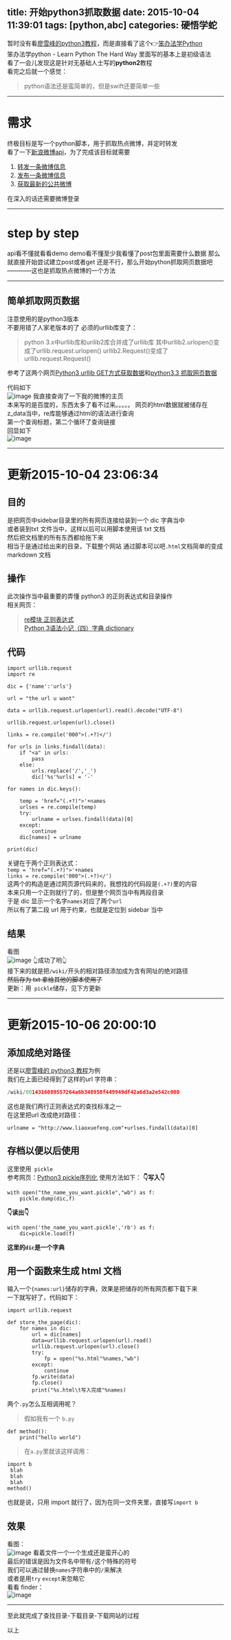 title: 开始python3抓取数据
date: 2015-10-04 11:39:01
tags: [python,abc]
categories: 硬悟学蛇
---
暂时没有看[廖雪峰的python3教程](http://www.liaoxuefeng.com/wiki/0014316089557264a6b348958f449949df42a6d3a2e542c000/001431658427513eef3d9dd9f7c48599116735806328e81000)，而是直接看了这个👉[笨办法学Python](http://www.2cto.com/shouce/Pythonbbf/index.html)   
笨办法学python - Learn Python The Hard Way 里面写的基本上是初级语法  
看了一会儿发现这是针对无基础人士写的**python2**教程  
看完之后就一个感觉：  
>python语法还是蛮简单的，但是swift还要简单一些  
  
<!--more-->
***
# 需求
终极目标是写一个python脚本，用于抓取热点微博，并定时转发  
看了一下[新浪微博api](http://open.weibo.com/wiki/微博API)，为了完成该目标就需要  
1. [转发一条微博信息](http://open.weibo.com/wiki/微博API)
2. [发布一条微博信息](http://open.weibo.com/wiki/2/statuses/update)
3. [获取最新的公共微博](http://open.weibo.com/wiki/2/statuses/public_timeline)
  
在深入的话还需要微博登录

*** 
# step by step
api看不懂就看看demo
demo看不懂至少我看懂了post包里面需要什么数据
那么就直接开始尝试建立post或者get
还是不行，那么开始python抓取网页数据吧————这也是抓取热点微博的一个方法  
***
## 简单抓取网页数据 
注意使用的是python3版本  
不要用错了人家老版本的了 必须的urllib库变了：  
> python 3.x中urllib库和urilib2库合并成了urllib库
其中urllib2.urlopen()变成了urllib.request.urlopen()
urllib2.Request()变成了urllib.request.Request() 
  
参考了这两个网页[Python3 urllib GET方式获取数据](http://blog.csdn.net/mr_tank_/article/details/14104103)和[python3.3 抓取网页数据](http://wenku.baidu.com/link?url=d9Sxcd98Io4X8IYxx12J_YLBk7DPS2CFAlq-oUwzh8SByj90HMv3fTDCi4wgYpXjTR_luZDu7VzwbdHQ6k7aDHvl9bv2UyVmmqn9t2TX8R_)  

代码如下  
![image](http://ww1.sinaimg.cn/large/a243ad6cjw1ewn711zq9lj20cg0crgo5.jpg)
我直接查询了一下我的微博的主页  
本来写的是百度的，东西太多了看不过来。。。。。
网页的html数据就被储存在z_data当中，re库能够通过html的语法进行查询  
第一个查询标题，第二个循环了查询链接  
回显如下  
![image](http://ww3.sinaimg.cn/large/a243ad6cjw1ewn7109tpqj20qj06qdik.jpg)
***  
# 更新2015-10-04 23:06:34
## 目的
是把网页中sidebar目录里的所有网页连接给装到一个 dic 字典当中  
或者装到txt 文件当中，这样以后可以用脚本使用该 txt 文档  
然后把文档里的所有东西都给拖下来  
相当于是通过给出来的目录，下载整个网站
通过脚本可以吧`.html`文档简单的变成 markdown 文档
## 操作
此次操作当中最重要的弄懂 python3 的正则表达式和目录操作  
相关网页：  
>[re模块 正则表达式](http://python3.h.baike.com/article-362233.html)  
[Python 3语法小记（四）字典 dictionary](http://blog.csdn.net/jcjc918/article/details/9366011)  
  
## 代码  
```
import urllib.request
import re

dic = {'name':'urls'}

url = "the url u want"

data = urllib.request.urlopen(url).read().decode("UTF-8")

urllib.request.urlopen(url).close()

links = re.compile('000">(.+?)</')

for urls in links.findall(data):
    if "<a" in urls:
        pass
    else:
        urls.replace('/','_')
        dic['%s'%urls] = '-'

for names in dic.keys():

    temp = 'href="(.+?)">'+names
    urlses = re.compile(temp)
    try:
        urlname = urlses.findall(data)[0]
    except:
        continue
    dic[names] = urlname
    
print(dic)
```
关键在于两个正则表达式：  
`temp = 'href="(.+?)">'+names`  
`links = re.compile('000">(.+?)</')`  
这两个的构造是通过网页源代码来的，我想找的代码段是`(.+?)`里的内容  
本来只用一个正则就行了的，但是整个网页当中有两段目录  
于是 dic 显示一个名字`names`对应了两个`url`  
所以有了第二段 url 用于约束，也就是定位到 sidebar 当中  
## 结果  
看图  
![image](http://ww1.sinaimg.cn/large/a243ad6cjw1ewpily64i4j20zk0m8b29.jpg)
👆成功了哟👆  
接下来的就是把`/wiki/`开头的相对路径添加成为含有网址的绝对路径  
~~然后存为 txt  拿给其他的脚本使用了~~  
更新：用` pickle`储存，见下方更新
***  
# 更新2015-10-06 20:00:10
## 添加成绝对路径
还是以[廖雪峰的 python3 教程](http://www.liaoxuefeng.com/wiki/0014316089557264a6b348958f449949df42a6d3a2e542c000)为例  
我们在上面已经得到了这样的url 字符串：
```python
/wiki/0014316089557264a6b348958f449949df42a6d3a2e542c000
```
这也是我们两行正则表达式的查找标准之一  
在这里把url 改成绝对路径：
```
urlname = "http://www.liaoxuefeng.com"+urlses.findall(data)[0]
```
## 存档以便以后使用
这里使用` pickle`  
参考网页：[Python3 pickle序列化](http://blog.csdn.net/mr_tank_/article/details/14224141)
使用方法如下：
**👇写入👇**
```
with open("the_name_you_want.pickle","wb") as f:
    pickle.dump(dic,f)
```
**👇读出👇**
```
with open('the_name_you_want.pickle','rb') as f:  
    dic=pickle.load(f)
```
**这里的`dic`是一个字典**
## 用一个函数来生成 html 文档    
输入一个`{names:url}`储存的字典，效果是把储存的所有网页都下载下来  
一下就写好了，代码如下：

```
import urllib.request

def store_the_page(dic):
    for names in dic:
        url = dic[names]
        data=urllib.request.urlopen(url).read()
        urllib.request.urlopen(url).close()
        try:
            fp = open("%s.html"%names,"wb")
        except:
            continue
        fp.write(data)
        fp.close()
        print("%s.html\t写入完成"%names)

```
两个`.py`怎么互相调用呢？  
>假如我有一个 `b.py`  
```
def method():
    print("hello world")
```
>在`a.py`里就该这样调用：  
```
import b
 blah
 blah
 blah
method()
```
也就是说，只用 import 就行了，因为在同一文件夹里，直接写`import b`  
  
## 效果
看图：  
![image](http://ww2.sinaimg.cn/large/a243ad6cjw1ewrpfh0mbsj20ff0lnjy0.jpg)
看着文件一个一个生成还是蛮开心的  
最后的错误是因为文件名中带有`/`这个特殊的符号  
我们可以通过替换`names`字符串中的`/`来解决  
或者是用`try` `except`来忽略它  
看看 finder：  
![image](http://ww1.sinaimg.cn/large/a243ad6cjw1ewrpk4u85lj211i0opdp5.jpg) 
***
至此就完成了查找目录-下载目录-下载网站的过程


以上
